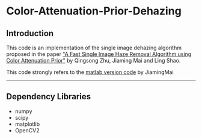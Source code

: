 # Color-Attenuation-Prior-Dehazing
## Introduction
This code is an implementation of the single image dehazing
algorithm proposed in the paper ["A Fast Single Image Haze Removal
Algorithm using Color Attenuation Prior"](http://ieeexplore.ieee.org/xpls/icp.jsp?arnumber=7128396) by Qingsong Zhu, Jiaming Mai
and Ling Shao.

This code strongly refers to the [matlab version code](https://github.com/JiamingMai/Color-Attenuation-Prior-Dehazing) by JiamingMai

**************************************
## Dependency Libraries
- numpy
- scipy
- matplotlib
- OpenCV2
